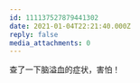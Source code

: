 ```yaml
---
id: 111137527879441302
date: 2021-01-04T22:21:40.000Z
reply: false
media_attachments: 0
---
```


查了一下脑溢血的症状，害怕！

